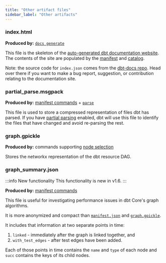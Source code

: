 ```yaml
---
title: "Other artifact files"
sidebar_label: "Other artifacts"
---
```


### index.html

**Produced by:** [`docs generate`](/reference/commands/cmd-docs)

This file is the skeleton of the [auto-generated dbt documentation website](/docs/collaborate/documentation). The contents of the site are populated by the [manifest](/reference/artifacts/manifest-json) and [catalog](catalog-json).

Note: the source code for `index.json` comes from the [dbt-docs repo](https://github.com/dbt-labs/dbt-docs). Head over there if you want to make a bug report, suggestion, or contribution relating to the documentation site.

### partial_parse.msgpack

**Produced by:** [manifest commands](/reference/artifacts/manifest-json) + [`parse`](/reference/commands/parse)

This file is used to store a compressed representation of files dbt has parsed. If you have [partial parsing](/reference/parsing#partial-parsing) enabled, dbt will use this file to identify the files that have changed and avoid re-parsing the rest.

### graph.gpickle

**Produced by:** commands supporting [node selection](/reference/node-selection/syntax)

Stores the networkx representation of the dbt resource DAG.

### graph_summary.json

<VersionBlock lastVersion="1.5">

:::info New functionality
This functionality is new in v1.6. 
:::

</VersionBlock>

**Produced by:** [manifest commands](/reference/artifacts/manifest-json)

This file is useful for investigating performance issues in dbt Core's graph algorithms.

It is more anonymized and compact than [`manifest.json`](/reference/artifacts/manifest-json) and [`graph.gpickle`](#graph.gpickle).

It includes that information at two separate points in time:
1. `linked` - immediately after the graph is linked together, and
2. `with_test_edges` - after test edges have been added.

Each of those points in time contains the `name` and `type` of each node and `succ` contains the keys of its child nodes.
